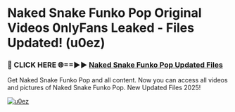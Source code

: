 # Naked Snake Funko Pop Original Videos 0nlyFans Leaked - Files Updated! (u0ez)

<h3>🔴 CLICK HERE 🌐==►► <a href="https://tinyurl.com/yckcrads" rel="nofollow">Naked Snake Funko Pop Updated Files</a></h3>

Get Naked Snake Funko Pop and all content. Now you can access all videos and pictures of Naked Snake Funko Pop. New Updated Files 2025!

[![u0ez](https://i.imgur.com/hpKpOFt.gif)](https://tinyurl.com/yckcrads)
